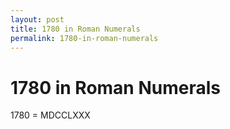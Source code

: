 ```yaml
---
layout: post
title: 1780 in Roman Numerals
permalink: 1780-in-roman-numerals
---
```


# 1780 in Roman Numerals

1780 = MDCCLXXX
